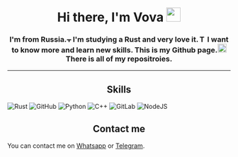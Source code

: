 <h1 align="center">Hi there, I'm Vova <img src="https://github.com/blackcater/blackcater/raw/main/images/Hi.gif" height=32></img></h1>

<h3 align="center">I'm from Russia.<img src="https://www.countryflags.com/wp-content/uploads/russia-flag-png-xl.png" height=10 alt="There is a Russian flag"></img> I'm studying a Rust and very love it.<img src="https://sdtimes.com/wp-content/uploads/2021/02/V37jFq0v_400x400.jpg" height=16 alt="There is an Rust icon"></img> I want to know more and learn new skills. This is my Github page.<img src="https://cdn-icons-png.flaticon.com/512/25/25231.png" height=20></img> There is all of my repositroies.</h3>

___

<h2 align="center">Skills</h2>

![Rust](https://img.shields.io/badge/rust-%23000000.svg?style=for-the-badge&logo=rust&logoColor=orange)
![GitHub](https://img.shields.io/badge/github-%23121011.svg?style=for-the-badge&logo=github&logoColor=white)
![Python](https://img.shields.io/badge/python-3670A0?style=for-the-badge&logo=python&logoColor=ffdd54)
![C++](https://img.shields.io/badge/c++-%2300599C.svg?style=for-the-badge&logo=c%2B%2B&logoColor=white)
![GitLab](https://img.shields.io/badge/gitlab-%23181717.svg?style=for-the-badge&logo=gitlab&logoColor=white)
![NodeJS](https://img.shields.io/badge/nodejs-green?logo=linkedin&logoColor=white&style=for-the-badge)

<h2 align="center">Contact me</h2>

You can contact me on
[Whatsapp](https://wa.me/79153997414)
or 
[Telegram](https://t.me/+79153997414).
